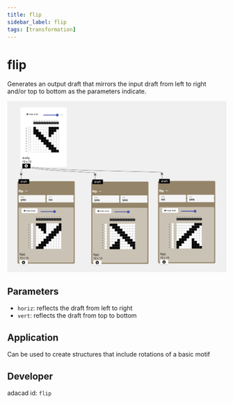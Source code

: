 ```yaml
---
title: flip
sidebar_label: flip
tags: [transformation]
---
```

# flip
Generates an output draft that mirrors the input draft from left to right and/or top to bottom as the parameters indicate.

![file](./img/flip.png)


## Parameters
- `horiz`: reflects the draft from left to right
- `vert`: reflects the draft from top to bottom 


## Application
Can be used to create structures that include rotations of a basic motif

## Developer
adacad id: `flip`
